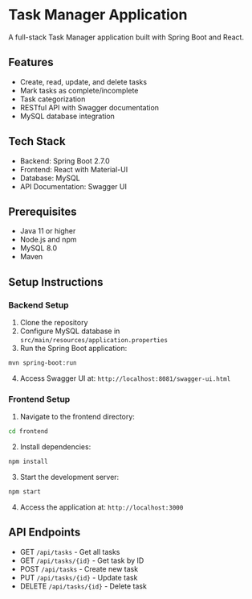 # Task Manager Application

A full-stack Task Manager application built with Spring Boot and React.

## Features
- Create, read, update, and delete tasks
- Mark tasks as complete/incomplete
- Task categorization
- RESTful API with Swagger documentation
- MySQL database integration

## Tech Stack
- Backend: Spring Boot 2.7.0
- Frontend: React with Material-UI
- Database: MySQL
- API Documentation: Swagger UI

## Prerequisites
- Java 11 or higher
- Node.js and npm
- MySQL 8.0
- Maven

## Setup Instructions

### Backend Setup
1. Clone the repository
2. Configure MySQL database in `src/main/resources/application.properties`
3. Run the Spring Boot application:
```bash
mvn spring-boot:run
```
4. Access Swagger UI at: `http://localhost:8081/swagger-ui.html`

### Frontend Setup
1. Navigate to the frontend directory:
```bash
cd frontend
```
2. Install dependencies:
```bash
npm install
```
3. Start the development server:
```bash
npm start
```
4. Access the application at: `http://localhost:3000`

## API Endpoints
- GET `/api/tasks` - Get all tasks
- GET `/api/tasks/{id}` - Get task by ID
- POST `/api/tasks` - Create new task
- PUT `/api/tasks/{id}` - Update task
- DELETE `/api/tasks/{id}` - Delete task
